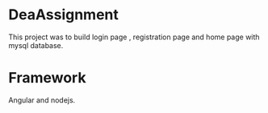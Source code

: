 # DeaAssignment

This project was to build login page , registration page and home page with mysql database. 

# Framework
Angular and nodejs.
